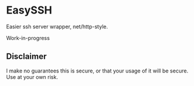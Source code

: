 # EasySSH

Easier ssh server wrapper, net/http-style.

Work-in-progress

## Disclaimer

I make no guarantees this is secure, or that your usage of it will be
secure. Use at your own risk.

